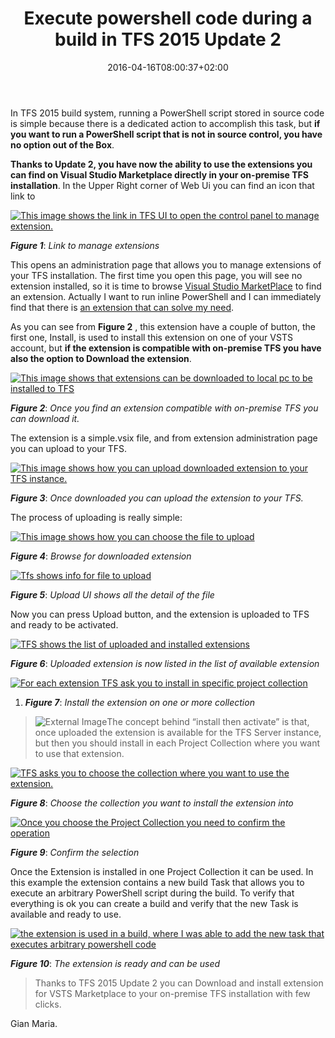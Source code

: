 ﻿---
title: "Execute powershell code during a build in TFS 2015 Update 2"
description: ""
date: 2016-04-16T08:00:37+02:00
draft: false
tags: [Tfs]
categories: [Team Foundation Server]
---
In TFS 2015 build system, running a PowerShell script stored in source code is simple because there is a dedicated action to accomplish this task, but  **if you want to run a PowerShell script that is not in source control, you have no option out of the Box**.

 **Thanks to Update 2, you have now the ability to use the extensions you can find on Visual Studio Marketplace directly in your on-premise TFS installation**. In the Upper Right corner of Web Ui you can find an icon that link to

[![This image shows the link in TFS UI to open the control panel to manage extension.](https://www.codewrecks.com/blog/wp-content/uploads/2016/04/image_thumb-7.png "Link to manage extensions")](https://www.codewrecks.com/blog/wp-content/uploads/2016/04/image-7.png)

 ***Figure 1***: *Link to manage extensions*

This opens an administration page that allows you to manage extensions of your TFS installation. The first time you open this page, you will see no extension installed, so it is time to browse [Visual Studio MarketPlace](https://marketplace.visualstudio.com/VSTS) to find an extension. Actually I want to run inline PowerShell and I can immediately find that there is [an extension that can solve my need](https://marketplace.visualstudio.com/items?itemName=petergroenewegen.PeterGroenewegen-Xpirit-Vsts-Build-InlinePowershell).

As you can see from  **Figure 2** , this extension have a couple of button, the first one, Install, is used to install this extension on one of your VSTS account, but  **if the extension is compatible with on-premise TFS you have also the option to Download the extension**.

[![This image shows that extensions can be downloaded to local pc to be installed to TFS](https://www.codewrecks.com/blog/wp-content/uploads/2016/04/image_thumb-8.png "Download extension")](https://www.codewrecks.com/blog/wp-content/uploads/2016/04/image-8.png)

 ***Figure 2***: *Once you find an extension compatible with on-premise TFS you can download it.*

The extension is a simple.vsix file, and from extension administration page you can upload to your TFS.

[![This image shows how you can upload downloaded extension to your TFS instance.](https://www.codewrecks.com/blog/wp-content/uploads/2016/04/image10_thumb.png "Upload extension to TFS")](https://www.codewrecks.com/blog/wp-content/uploads/2016/04/image10.png)

 ***Figure 3***: *Once downloaded you can upload the extension to your TFS.*

The process of uploading is really simple:

[![This image shows how you can choose the file to upload](https://www.codewrecks.com/blog/wp-content/uploads/2016/04/image13_thumb.png "Browse for downloaded extension")](https://www.codewrecks.com/blog/wp-content/uploads/2016/04/image13.png)

 ***Figure 4***: *Browse for downloaded extension*

[![Tfs shows info for file to upload](https://www.codewrecks.com/blog/wp-content/uploads/2016/04/image16_thumb.png "Upload file")](https://www.codewrecks.com/blog/wp-content/uploads/2016/04/image16.png)

 ***Figure 5***: *Upload UI shows all the detail of the file*

Now you can press Upload button, and the extension is uploaded to TFS and ready to be activated.

[![TFS shows the list of uploaded and installed extensions](https://www.codewrecks.com/blog/wp-content/uploads/2016/04/image19_thumb.png "Uploaded extension list")](https://www.codewrecks.com/blog/wp-content/uploads/2016/04/image19.png)

 ***Figure 6***: *Uploaded extension is now listed in the list of available extension*

[![For each extension TFS ask you to install in specific project collection](https://www.codewrecks.com/blog/wp-content/uploads/2016/04/image22_thumb.png "Install extension")](https://www.codewrecks.com/blog/wp-content/uploads/2016/04/image22.png)

1.  ***Figure 7***: *Install the extension on one or more collection*

> ![External Image](https://ssl.gstatic.com/ui/v1/icons/mail/images/cleardot.gif)The concept behind “install then activate” is that, once uploaded the extension is available for the TFS Server instance, but then you should install in each Project Collection where you want to use that extension.

[![TFS asks you to choose the collection where you want to use the extension.](https://www.codewrecks.com/blog/wp-content/uploads/2016/04/image25_thumb.png "Choose collection")](https://www.codewrecks.com/blog/wp-content/uploads/2016/04/image25.png)

 ***Figure 8***: *Choose the collection you want to install the extension into*

[![Once you choose the Project Collection you need to confirm the operation](https://www.codewrecks.com/blog/wp-content/uploads/2016/04/image28_thumb.png "confirm installing")](https://www.codewrecks.com/blog/wp-content/uploads/2016/04/image28.png)

 ***Figure 9***: *Confirm the selection*

Once the Extension is installed in one Project Collection it can be used. In this example the extension contains a new build Task that allows you to execute an arbitrary PowerShell script during the build. To verify that everything is ok you can create a build and verify that the new Task is available and ready to use.

[![the extension is used in a build, where I was able to add the new task that executes arbitrary powershell code](https://www.codewrecks.com/blog/wp-content/uploads/2016/04/image31_thumb.png "extension in action")](https://www.codewrecks.com/blog/wp-content/uploads/2016/04/image31.png)

 ***Figure 10***: *The extension is ready and can be used*

> Thanks to TFS 2015 Update 2 you can Download and install extension for VSTS Marketplace to your on-premise TFS installation with few clicks.

Gian Maria.
